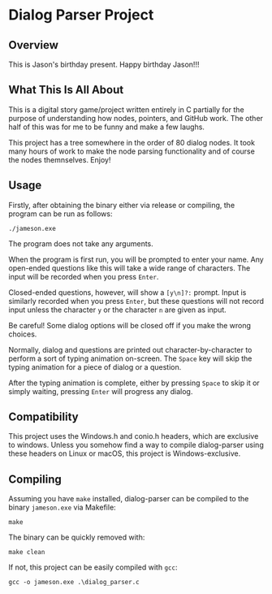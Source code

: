 # Dialog Parser Project

## Overview
This is Jason's birthday present. Happy birthday Jason!!!

## What This Is All About
This is a digital story game/project written entirely in C partially for the purpose of understanding how nodes, pointers, and GitHub work.
The other half of this was for me to be funny and make a few laughs.

This project has a tree somewhere in the order of 80 dialog nodes. It took many hours of work to make the node parsing functionality and of course the nodes themnselves. Enjoy!

## Usage
Firstly, after obtaining the binary either via release or compiling, the program can be run as follows:
```
./jameson.exe
```
The program does not take any arguments.

When the program is first run, you will be prompted to enter your name. Any open-ended questions like this will take a wide range of characters. The input will be recorded when you press `Enter`.

Closed-ended questions, however, will show a `[y\n]?:` prompt. Input is similarly recorded when you press `Enter`, but these questions will not record input unless the character `y` or the character `n` are given as input.

Be careful! Some dialog options will be closed off if you make the wrong choices.

Normally, dialog and questions are printed out character-by-character to perform a sort of typing animation on-screen. The `Space` key will skip the typing animation for a piece of dialog or a question.

After the typing animation is complete, either by pressing `Space` to skip it or simply waiting, pressing `Enter` will progress any dialog.

## Compatibility
This project uses the Windows.h and conio.h headers, which are exclusive to windows. Unless you somehow find a way to compile dialog-parser using these headers on Linux or macOS, this project is Windows-exclusive.

## Compiling
Assuming you have `make` installed, dialog-parser can be compiled to the binary `jameson.exe` via Makefile:
```
make
```
The binary can be quickly removed with:
```
make clean
```

If not, this project can be easily compiled with `gcc`:
```
gcc -o jameson.exe .\dialog_parser.c
```

